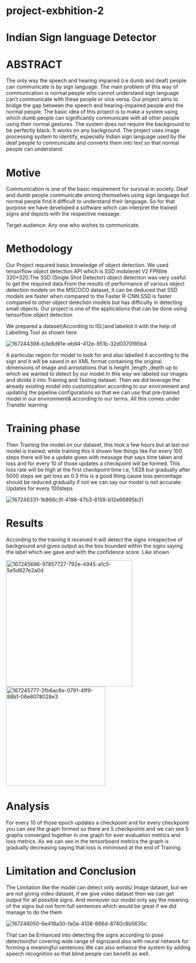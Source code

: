 # project-exbhition-2
# Indian Sign language Detector
# ABSTRACT
The only way the speech and hearing impaired (i.e dumb and 
deaf) people can communicate is by sign language. The main 
problem of this way of communication is normal people who 
cannot understand sign language can’t communicate with these 
people or vice versa. Our project aims to bridge the gap between 
the speech and hearing-impaired people and the normal people. 
The basic idea of this project is to make a system using which 
dumb people can significantly communicate with all other 
people using their normal gestures. The system does not require 
the background to be perfectly black. It works on any 
background. The project uses image processing system to 
identify, especially Indian sign language used by the deaf people 
to communicate and converts them into text so that normal 
people can understand.
# Motive
Communication is one of the basic requirement for survival in society. Deaf and dumb people communicate among themselves using sign language but normal people find it difficult to understand their language. So for that purpose we have developed a software which can interpret the trained signs and depicts with the respective message.

Target audience: Any one who wishes to communicate.
# Methodology
Our Project required basic knowledge of object detection. We used tensorflow object detection API which is SSD mobilenet V2 FPNlite 320*320.The SSD (Single Shot Detector) object detection was very useful to get the required data.From the results of performance of various object detection models on the MSCOCO dataset, it can be deduced that SSD models are faster when compared to the Faster R-CNN.SSD is faster compared to other object detection models but has difficulty in detecting small objects. Our project is one of the applications that can be done using tensorflow object detection

We prepared a dataset(According to ISL)and labeled it with the help of LabelImg Tool as shown here

![167244398-b3e8d91e-eb84-412e-851b-32d0370f85b4](https://user-images.githubusercontent.com/69419280/171203261-4fd73898-a6ba-4f95-855c-d8ec8349ad4b.png)

A particular region for model to look for and also labelled it according to the sign and it will be saved in an XML format containing the original dimensions of image and annotations that is height ,length ,depth up to which we wanted to detect by our model.In this way we labeled our images and divide it into Training and Testing dataset.
Then we did leverage the already existing model into customization according to our environment and updating the pipeline configurations so that we can use that pre-trained model in our environment& according to our terms. All this comes under Transfer learning
# Training phase
Then Training the model on our dataset, this took a few hours but at last our model is trained, while training this it shown few things like For every 100 steps there will be a update given with message that says time taken and loss and for every 10 of those updates a checkpoint will be formed. This loss rate will be high at the first checkpoint time i.e, 1.628 but gradually after 5000 steps we get loss as 0.3 this is a good thing cause loss percentage should be reduced gradually if not we can say our model is not accurate. Updates for every 100steps 

![167246331-1b866c3f-4198-47b3-8159-b12e66895b31](https://user-images.githubusercontent.com/69419280/171203665-a6d9b9bc-77e5-42c2-a1e6-b7936df1aad8.png)

# Results
According to the training it received it will detect the signs irrespective of background and gives output as the box bounded within the signs saying the label which we gave and with the confidence score. Like shown

<img width="345" alt="167245696-97857727-792e-4945-a1c5-5e5d827e2a0d" src="https://user-images.githubusercontent.com/69419280/171203827-206d4c34-92de-4260-842d-ca2a1cf659e4.png">   
<img width="271" alt="167245777-2fb6ac6e-0791-4ff9-88b1-06e8078028e3" src="https://user-images.githubusercontent.com/69419280/171203878-9ad9c9f2-0352-4d3e-aba7-97fd32b1d48b.png">

# Analysis
For every 10 of those epoch updates a checkpoint and for every checkpoint you can see the graph formed so there are 5 checkpoints and we can see 5 graphs converged together in one graph for ever evaluation metrics and loss metrics. As we can see in the tensorboard metrics the graph is gradually decreasing saying that loss is minimised at the end of Training.
# Limitation and Conclusion
The Limitation like the model can detect only words/ Image dataset, but we are not giving video dataset, if we give video dataset then we can get output for all possible signs. And moreover our model only say the meaning of the signs but not form full sentences which would be great if we did manage to do the them

![167246050-6e418a30-fa0a-4108-866d-8740c8b5635c](https://user-images.githubusercontent.com/69419280/171204221-ffa76b93-d304-4fbc-8af8-16d8aac90f46.png)

That can be Enhanced into detecting the signs according to pose detection(for covering wide range of signs)and also with neural network for forming a meaningful sentences.We can also enhance the system by adding speech recognition so that blind people can benefit as well.
